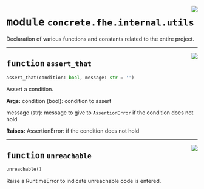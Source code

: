 <!-- markdownlint-disable -->

<a href="../../tempdirectoryforapidocs/.venvtrash/lib/python3.10/site-packages/concrete/fhe/internal/utils.py#L0"><img align="right" style="float:right;" src="https://img.shields.io/badge/-source-cccccc?style=flat-square"></a>

# <kbd>module</kbd> `concrete.fhe.internal.utils`
Declaration of various functions and constants related to the entire project. 


---

<a href="../../tempdirectoryforapidocs/.venvtrash/lib/python3.10/site-packages/concrete/fhe/internal/utils.py#L6"><img align="right" style="float:right;" src="https://img.shields.io/badge/-source-cccccc?style=flat-square"></a>

## <kbd>function</kbd> `assert_that`

```python
assert_that(condition: bool, message: str = '')
```

Assert a condition. 



**Args:**
  condition (bool):  condition to assert 

 message (str):  message to give to `AssertionError` if the condition does not hold 



**Raises:**
  AssertionError:  if the condition does not hold 


---

<a href="../../tempdirectoryforapidocs/.venvtrash/lib/python3.10/site-packages/concrete/fhe/internal/utils.py#L26"><img align="right" style="float:right;" src="https://img.shields.io/badge/-source-cccccc?style=flat-square"></a>

## <kbd>function</kbd> `unreachable`

```python
unreachable()
```

Raise a RuntimeError to indicate unreachable code is entered. 


